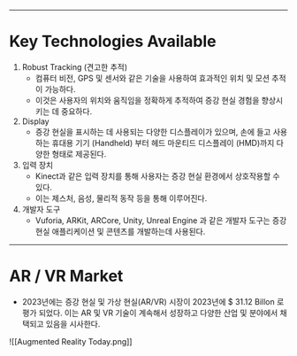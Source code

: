 
---
# Key Technologies Available

1. Robust Tracking (견고한 추적)
   - 컴퓨터 비전, GPS 및 센서와 같은 기술을 사용하여 효과적인 위치 및 모션 추적이 가능하다.
   - 이것은 사용자의 위치와 움직임을 정확하게 추적하여 증강 현실 경험을 향상시키는 데 중요하다.
2. Display
   - 증강 현실을 표시하는 데 사용되는 다양한 디스플레이가 있으며, 손에 들고 사용하는 휴대용 기기 (Handheld) 부터 헤드 마운티드 디스플레이 (HMD)까지 다양한 형태로 제공된다.
3. 입력 장치
   - Kinect과 같은 입력 장치를 통해 사용자는 증강 현실 환경에서 상호작용할 수 있다.
   - 이는 제스처, 음성, 물리적 동작 등을 통해 이루어진다.
4. 개발자 도구
   - Vuforia, ARKit, ARCore, Unity, Unreal Engine 과 같은 개발자 도구는 증강 현실 애플리케이션 및 콘텐츠를 개발하는데 사용된다.

---
# AR / VR Market

- 2023년에는 증강 현실 및 가상 현실(AR/VR) 시장이 2023년에 $ 31.12 Billon 로 평가 되었다. 이는 AR 및 VR 기술이 계속해서 성장하고 다양한 산업 및 분야에서 채택되고 있음을 시사한다.

![[Augmented Reality Today.png]]
